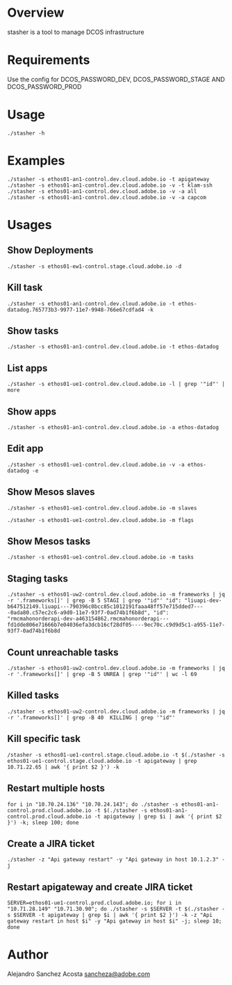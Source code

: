 # Overview

stasher is a tool to manage DCOS infrastructure

# Requirements

Use the config for DCOS_PASSWORD_DEV, DCOS_PASSWORD_STAGE AND DCOS_PASSWORD_PROD

# Usage

```./stasher -h```

# Examples

```
./stasher -s ethos01-an1-control.dev.cloud.adobe.io -t apigateway
./stasher -s ethos01-an1-control.dev.cloud.adobe.io -v -t klam-ssh
./stasher -s ethos01-an1-control.dev.cloud.adobe.io -v -a all
./stasher -s ethos01-an1-control.dev.cloud.adobe.io -v -a capcom
```

# Usages

## Show Deployments

`./stasher -s ethos01-ew1-control.stage.cloud.adobe.io -d`

## Kill task

`./stasher -s ethos01-an1-control.dev.cloud.adobe.io -t ethos-datadog.765773b3-9977-11e7-9948-766e67cdfad4 -k`

## Show tasks

`./stasher -s ethos01-an1-control.dev.cloud.adobe.io -t ethos-datadog`

## List apps

`./stasher -s ethos01-ue1-control.dev.cloud.adobe.io -l | grep '"id"' | more`

## Show apps

`./stasher -s ethos01-an1-control.dev.cloud.adobe.io -a ethos-datadog`

## Edit app

`./stasher -s ethos01-ue1-control.dev.cloud.adobe.io -v -a ethos-datadog -e`

## Show Mesos slaves

`./stasher -s ethos01-ue1-control.dev.cloud.adobe.io -m slaves`

`./stasher -s ethos01-ue1-control.dev.cloud.adobe.io -m flags`

## Show Mesos tasks

`./stasher -s ethos01-ue1-control.dev.cloud.adobe.io -m tasks`

## Staging tasks

`./stasher -s ethos01-uw2-control.dev.cloud.adobe.io -m frameworks | jq -r '.frameworks[]' | grep -B 5 STAGI | grep '"id"'
"id": "liuapi-dev-b647512149.liuapi---790396c0bcc85c1012191faaa48ff57e715dded7----0ada80.c57ec2c6-a9d0-11e7-93f7-0ad74b1f6b8d",
"id": "rmcmahonorderapi-dev-a463154862.rmcmahonorderapi---fd1dde806e71666b7e04036efa3dcb16cf28df05----9ec70c.c9d9d5c1-a955-11e7-93f7-0ad74b1f6b8d`

## Count unreachable tasks

`./stasher -s ethos01-uw2-control.dev.cloud.adobe.io -m frameworks | jq -r '.frameworks[]' | grep -B 5 UNREA | grep '"id"' | wc -l
69`

## Killed tasks

`./stasher -s ethos01-uw2-control.dev.cloud.adobe.io -m frameworks | jq -r '.frameworks[]' | grep -B 40  KILLING | grep '"id"'`

## Kill specific task

`/stasher -s ethos01-ue1-control.stage.cloud.adobe.io -t $(./stasher -s ethos01-ue1-control.stage.cloud.adobe.io -t apigateway | grep 10.71.22.65 | awk '{ print $2 }') -k`

## Restart multiple hosts

`for i in "10.70.24.136" "10.70.24.143"; do ./stasher -s ethos01-an1-control.prod.cloud.adobe.io -t $(./stasher -s ethos01-an1-control.prod.cloud.adobe.io -t apigateway | grep $i | awk '{ print $2 }') -k; sleep 100; done`

## Create a JIRA ticket

`./stasher -z "Api gateway restart" -y "Api gateway in host 10.1.2.3" -j`

## Restart apigateway and create JIRA ticket

`SERVER=ethos01-ue1-control.prod.cloud.adobe.io; for i in "10.71.28.149" "10.71.30.90"; do ./stasher -s $SERVER -t $(./stasher -s $SERVER -t apigateway | grep $i | awk '{ print $2 }') -k -z "Api gateway restart in host $i" -y "Api gateway in host $i" -j; sleep 10;  done`

# Author

Alejandro Sanchez Acosta <sancheza@adobe.com>
